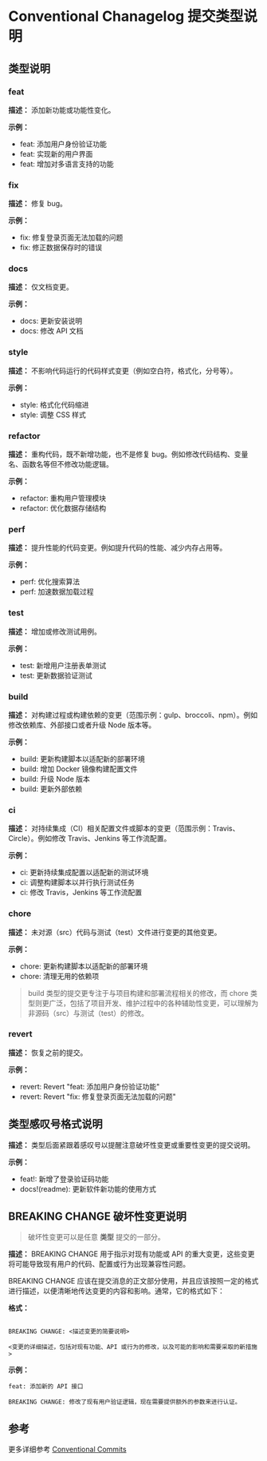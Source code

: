 # Conventional Chanagelog 提交类型说明

## 类型说明

### feat

**描述：** 添加新功能或功能性变化。

**示例：**

- feat: 添加用户身份验证功能
- feat: 实现新的用户界面
- feat: 增加对多语言支持的功能

### fix

**描述：** 修复 bug。

**示例：**

- fix: 修复登录页面无法加载的问题
- fix: 修正数据保存时的错误

### docs

**描述：** 仅文档变更。

**示例：**

- docs: 更新安装说明
- docs: 修改 API 文档

### style

**描述：** 不影响代码运行的代码样式变更（例如空白符，格式化，分号等）。

**示例：**

- style: 格式化代码缩进
- style: 调整 CSS 样式

### refactor

**描述：** 重构代码，既不新增功能，也不是修复 bug。例如修改代码结构、变量名、函数名等但不修改功能逻辑。

**示例：**

- refactor: 重构用户管理模块
- refactor: 优化数据存储结构

### perf

**描述：** 提升性能的代码变更。例如提升代码的性能、减少内存占用等。

**示例：**

- perf: 优化搜索算法
- perf: 加速数据加载过程

### test

**描述：** 增加或修改测试用例。

**示例：**

- test: 新增用户注册表单测试
- test: 更新数据验证测试

### build

**描述：** 对构建过程或构建依赖的变更（范围示例：gulp、broccoli、npm）。例如修改依赖库、外部接口或者升级 Node 版本等。

**示例：**

- build: 更新构建脚本以适配新的部署环境
- build: 增加 Docker 镜像构建配置文件
- build: 升级 Node 版本
- build: 更新外部依赖

### ci

**描述：** 对持续集成（CI）相关配置文件或脚本的变更（范围示例：Travis、Circle）。例如修改 Travis、Jenkins 等工作流配置。

**示例：**

- ci: 更新持续集成配置以适配新的测试环境
- ci: 调整构建脚本以并行执行测试任务
- ci: 修改 Travis，Jenkins 等工作流配置

### chore

**描述：** 未对源（src）代码与测试（test）文件进行变更的其他变更。

**示例：**

- chore: 更新构建脚本以适配新的部署环境
- chore: 清理无用的依赖项

> build 类型的提交更专注于与项目构建和部署流程相关的修改，而 chore 类型则更广泛，包括了项目开发、维护过程中的各种辅助性变更，可以理解为非源码（src）与测试（test）的修改。

### revert

**描述：** 恢复之前的提交。

**示例：**

- revert: Revert "feat: 添加用户身份验证功能"
- revert: Revert "fix: 修复登录页面无法加载的问题"

## 类型感叹号格式说明

**描述：** 类型后面紧跟着感叹号以提醒注意破坏性变更或重要性变更的提交说明。

**示例：**

- feat!: 新增了登录验证码功能
- docs!(readme): 更新软件新功能的使用方式

## BREAKING CHANGE 破坏性变更说明

> 破坏性变更可以是任意 **类型** 提交的一部分。

**描述：** BREAKING CHANGE 用于指示对现有功能或 API 的重大变更，这些变更将可能导致现有用户的代码、配置或行为出现兼容性问题。

BREAKING CHANGE 应该在提交消息的正文部分使用，并且应该按照一定的格式进行描述，以便清晰地传达变更的内容和影响。通常，它的格式如下：

**格式：**

```

BREAKING CHANGE: <描述变更的简要说明>

<变更的详细描述，包括对现有功能、API 或行为的修改，以及可能的影响和需要采取的新措施>

```

**示例：**

```
feat: 添加新的 API 接口

BREAKING CHANGE: 修改了现有用户验证逻辑，现在需要提供额外的参数来进行认证。
```

## 参考

更多详细参考 [Conventional Commits](https://www.conventionalcommits.org/en/v1.0.0/)
